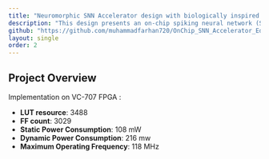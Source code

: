 ```yaml
---
title: "Neuromorphic SNN Accelerator design with biologically inspired On-Chip training for Edge-AI using Xilinx Vivado"
description: "This design presents an on-chip spiking neural network (SNN) neuromorphic accelerator design deploying biologically inspired training for low power Edge-AI classification tasks."
github: "https://github.com/muhammadfarhan720/OnChip_SNN_Accelerator_Edge"
layout: single
order: 2
---
```


## Project Overview

Implementation on VC-707 FPGA :

- **LUT resource**: 3488
- **FF count**: 3029
- **Static Power Consumption**: 108 mW
- **Dynamic Power Consumption**: 216 mw
- **Maximum Operating Frequency**: 118 MHz
